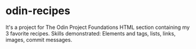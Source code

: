 # odin-recipes

It's a project for The Odin Project Foundations HTML section containing my 3 favorite recipes. Skills demonstrated: Elements and tags, lists, links, images, commit messages.